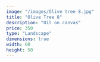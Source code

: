 ```yaml
---
image: "/images/Olive tree 8.jpg"
title: "Olive Tree 8"
description: "Oil on canvas"
price: 350
type: "Landscape"
dimensions: true
width: 60
height: 50
---
```

